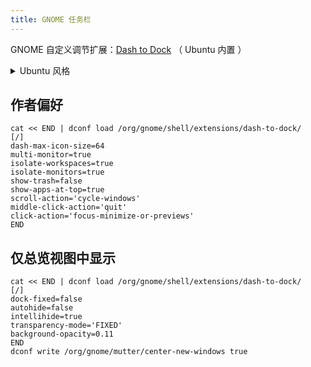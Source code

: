 ```yaml
---
title: GNOME 任务栏
---
```


GNOME 自定义调节扩展：[Dash to Dock](https://extensions.gnome.org/extension/307/dash-to-dock/)
（ Ubuntu 内置 ）

 <details className="let-details-to-gray">
  <summary>Ubuntu 风格</summary>

```shell
cat << END | dconf load /org/gnome/shell/extensions/dash-to-dock/
[/]
dock-position='LEFT'
dock-fixed=true
intellihide-mode='MAXIMIZED_WINDOWS'
intellihide=true
icon-size-fixed=true
custom-theme-shrink=true
running-indicator-style='DOTS'
extend-height=true
scroll-action='switch-workspace'
click-action='focus-or-previews'
shift-click-action='launch'
middle-click-action='launch'
shift-middle-click-action='minimize'
END
```

</details>

## 作者偏好

```shell
cat << END | dconf load /org/gnome/shell/extensions/dash-to-dock/
[/]
dash-max-icon-size=64
multi-monitor=true
isolate-workspaces=true
isolate-monitors=true
show-trash=false
show-apps-at-top=true
scroll-action='cycle-windows'
middle-click-action='quit'
click-action='focus-minimize-or-previews'
END
```

## 仅总览视图中显示

```shell
cat << END | dconf load /org/gnome/shell/extensions/dash-to-dock/
[/]
dock-fixed=false
autohide=false
intellihide=true
transparency-mode='FIXED'
background-opacity=0.11
END
dconf write /org/gnome/mutter/center-new-windows true
```
